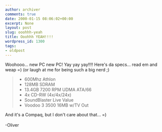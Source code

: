 ```yaml
---
author: archiver
comments: true
date: 2000-01-15 08:06:02+00:00
excerpt: None
layout: post
slug: ooohhh-yeah
title: Ooohhh YEAH!!!!
wordpress_id: 1300
tags:
- oldpost
---
```


Woohooo... new PC new PC! Yay yay yay!!!! Here's da specs... read em and weap =) (or laugh at me for being such a big nerd ;)<p>

> <ul><li>600Mhz Athlon</li><li>128MB SDRAM</li><li>13.4GB 7200 RPM UDMA ATA/66</li><li>4x CD-RW (4x/4x/24x)</li><li>SoundBlaster Live Value</li><li>Voodoo 3 3500 16MB w/TV Out</ul>

</p>And it's a Compaq, but I don't care about that... =)<br /><br />-Oliver
